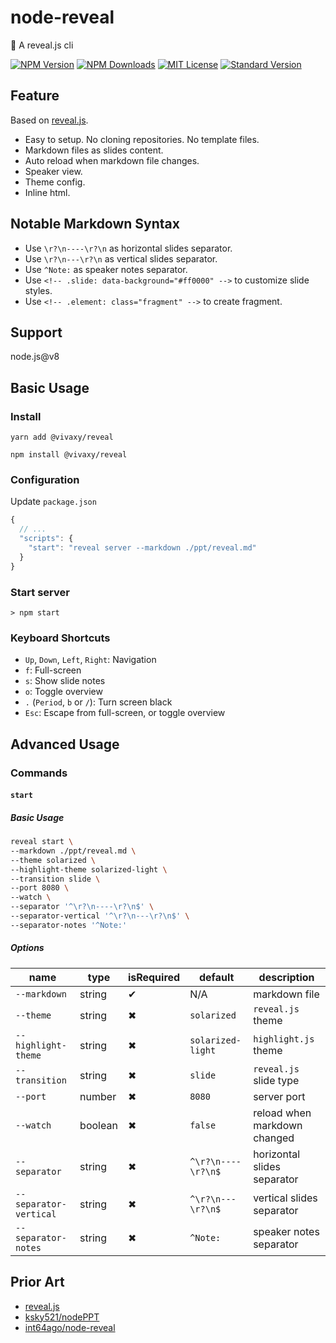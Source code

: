 # node-reveal

🎁 A reveal.js cli

[![NPM Version][npm-version-image]][npm-url]
[![NPM Downloads][npm-downloads-image]][npm-url]
[![MIT License][license-image]][license-url]
[![Standard Version][standard-version-image]][standard-version-url]

## Feature

Based on [reveal.js](https://github.com/hakimel/reveal.js#markdown).

- Easy to setup. No cloning repositories. No template files.
- Markdown files as slides content.
- Auto reload when markdown file changes.
- Speaker view.
- Theme config.
- Inline html.

## Notable Markdown Syntax

- Use `\r?\n----\r?\n` as horizontal slides separator.
- Use `\r?\n---\r?\n` as vertical slides separator.
- Use `^Note:` as speaker notes separator.
- Use `<!-- .slide: data-background="#ff0000" -->` to customize slide styles.
- Use `<!-- .element: class="fragment" -->` to create fragment.

## Support

node.js@v8

## Basic Usage

### Install

`yarn add @vivaxy/reveal`

`npm install @vivaxy/reveal`

### Configuration

Update `package.json`

```js
{
  // ...
  "scripts": {
    "start": "reveal server --markdown ./ppt/reveal.md"
  }
}
```

### Start server

`> npm start`

### Keyboard Shortcuts

- `Up`, `Down`, `Left`, `Right`: Navigation
- `f`: Full-screen
- `s`: Show slide notes
- `o`: Toggle overview
- `.` (`Period`, `b` or `/`): Turn screen black
- `Esc`: Escape from full-screen, or toggle overview

## Advanced Usage

### Commands

#### `start`

##### Basic Usage

```sh
reveal start \
--markdown ./ppt/reveal.md \
--theme solarized \
--highlight-theme solarized-light \
--transition slide \
--port 8080 \
--watch \
--separator '^\r?\n----\r?\n$' \
--separator-vertical '^\r?\n---\r?\n$' \
--separator-notes '^Note:'
```

##### Options

| name                      | type      | isRequired    | default               | description                   |
| ---                       | ---       | ---           | ---                   | ---                           |
| `--markdown`              | string    | ✔             | N/A                   | markdown file                 |
| `--theme`                 | string    | ✖             | `solarized`           | `reveal.js` theme             |
| `--highlight-theme`       | string    | ✖             | `solarized-light`     | `highlight.js` theme          |
| `--transition`            | string    | ✖             | `slide`               | `reveal.js` slide type        |
| `--port`                  | number    | ✖             | `8080`                | server port                   |
| `--watch`                 | boolean   | ✖             | `false`               | reload when markdown changed  |
| `--separator`             | string    | ✖             | `^\r?\n----\r?\n$`    | horizontal slides separator   |
| `--separator-vertical`    | string    | ✖             | `^\r?\n---\r?\n$`     | vertical slides separator     |
| `--separator-notes`       | string    | ✖             | `^Note:`              | speaker notes separator       |

## Prior Art

- [reveal.js](https://github.com/hakimel/reveal.js)
- [ksky521/nodePPT](https://github.com/ksky521/nodePPT)
- [int64ago/node-reveal](https://github.com/int64ago/node-reveal)

[npm-version-image]: http://img.shields.io/npm/v/@vivaxy/reveal.svg?style=flat-square
[npm-url]: https://www.npmjs.com/package/@vivaxy/reveal
[npm-downloads-image]: https://img.shields.io/npm/dt/@vivaxy/reveal.svg?style=flat-square
[license-image]: https://img.shields.io/npm/l/@vivaxy/reveal.svg?style=flat-square
[license-url]: LICENSE
[standard-version-image]: https://img.shields.io/badge/release-standard%20version-brightgreen.svg?style=flat-square
[standard-version-url]: https://github.com/conventional-changelog/standard-version
